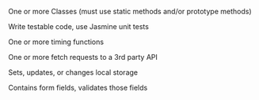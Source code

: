 One or more Classes (must use static methods and/or prototype methods)


Write testable code, use Jasmine unit tests


One or more timing functions


One or more fetch requests to a 3rd party API


Sets, updates, or changes local storage


Contains form fields, validates those fields